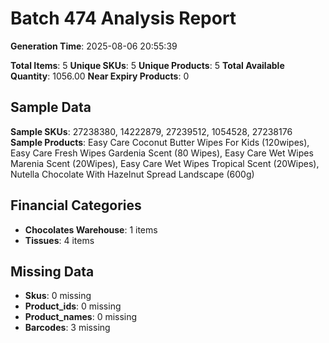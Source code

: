 # Batch 474 Analysis Report

**Generation Time**: 2025-08-06 20:55:39

**Total Items**: 5
**Unique SKUs**: 5
**Unique Products**: 5
**Total Available Quantity**: 1056.00
**Near Expiry Products**: 0

## Sample Data
**Sample SKUs**: 27238380, 14222879, 27239512, 1054528, 27238176
**Sample Products**: Easy Care Coconut Butter Wipes For Kids (120wipes), Easy Care Fresh Wipes Gardenia Scent (80 Wipes), Easy Care Wet Wipes Marenia Scent (20Wipes), Easy Care Wet Wipes Tropical Scent (20Wipes), Nutella Chocolate With Hazelnut Spread Landscape (600g)

## Financial Categories
- **Chocolates Warehouse**: 1 items
- **Tissues**: 4 items

## Missing Data
- **Skus**: 0 missing
- **Product_ids**: 0 missing
- **Product_names**: 0 missing
- **Barcodes**: 3 missing
